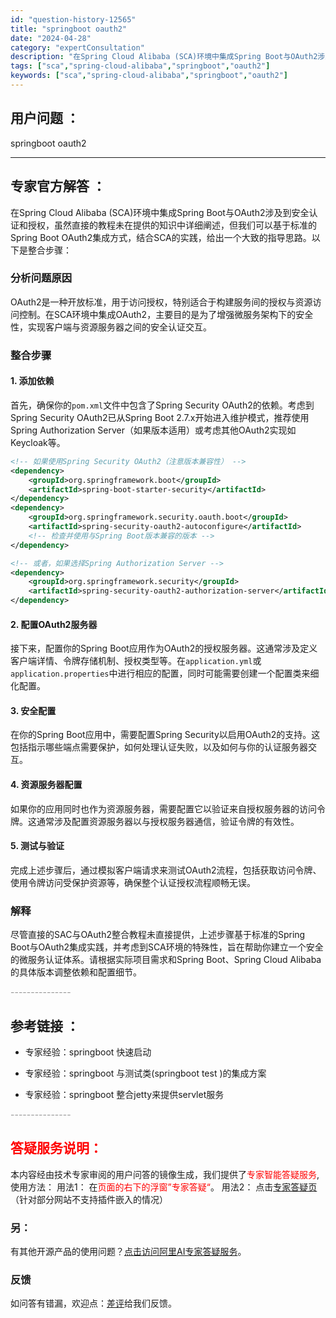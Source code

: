 ```yaml
---
id: "question-history-12565"
title: "springboot oauth2"
date: "2024-04-28"
category: "expertConsultation"
description: "在Spring Cloud Alibaba (SCA)环境中集成Spring Boot与OAuth2涉及到安全认证和授权，虽然直接的教程未在提供的知识中详细阐述，但我们可以基于标准的Spring Boot OAuth2集成方式，结合SCA的实践，给出一个大致的指导思路。以下是整合步骤：### 分析问"
tags: ["sca","spring-cloud-alibaba","springboot","oauth2"]
keywords: ["sca","spring-cloud-alibaba","springboot","oauth2"]
---
```


## 用户问题 ： 
 springboot oauth2  

---------------
## 专家官方解答 ：

在Spring Cloud Alibaba (SCA)环境中集成Spring Boot与OAuth2涉及到安全认证和授权，虽然直接的教程未在提供的知识中详细阐述，但我们可以基于标准的Spring Boot OAuth2集成方式，结合SCA的实践，给出一个大致的指导思路。以下是整合步骤：

### 分析问题原因
OAuth2是一种开放标准，用于访问授权，特别适合于构建服务间的授权与资源访问控制。在SCA环境中集成OAuth2，主要目的是为了增强微服务架构下的安全性，实现客户端与资源服务器之间的安全认证交互。

### 整合步骤

#### 1. 添加依赖
首先，确保你的`pom.xml`文件中包含了Spring Security OAuth2的依赖。考虑到Spring Security OAuth2已从Spring Boot 2.7.x开始进入维护模式，推荐使用Spring Authorization Server（如果版本适用）或考虑其他OAuth2实现如Keycloak等。

```xml
<!-- 如果使用Spring Security OAuth2（注意版本兼容性） -->
<dependency>
    <groupId>org.springframework.boot</groupId>
    <artifactId>spring-boot-starter-security</artifactId>
</dependency>
<dependency>
    <groupId>org.springframework.security.oauth.boot</groupId>
    <artifactId>spring-security-oauth2-autoconfigure</artifactId>
    <!-- 检查并使用与Spring Boot版本兼容的版本 -->
</dependency>

<!-- 或者，如果选择Spring Authorization Server -->
<dependency>
    <groupId>org.springframework.security</groupId>
    <artifactId>spring-security-oauth2-authorization-server</artifactId>
</dependency>
```

#### 2. 配置OAuth2服务器
接下来，配置你的Spring Boot应用作为OAuth2的授权服务器。这通常涉及定义客户端详情、令牌存储机制、授权类型等。在`application.yml`或`application.properties`中进行相应的配置，同时可能需要创建一个配置类来细化配置。

#### 3. 安全配置
在你的Spring Boot应用中，需要配置Spring Security以启用OAuth2的支持。这包括指示哪些端点需要保护，如何处理认证失败，以及如何与你的认证服务器交互。

#### 4. 资源服务器配置
如果你的应用同时也作为资源服务器，需要配置它以验证来自授权服务器的访问令牌。这通常涉及配置资源服务器以与授权服务器通信，验证令牌的有效性。

#### 5. 测试与验证
完成上述步骤后，通过模拟客户端请求来测试OAuth2流程，包括获取访问令牌、使用令牌访问受保护资源等，确保整个认证授权流程顺畅无误。

### 解释
尽管直接的SAC与OAuth2整合教程未直接提供，上述步骤基于标准的Spring Boot与OAuth2集成实践，并考虑到SCA环境的特殊性，旨在帮助你建立一个安全的微服务认证体系。请根据实际项目需求和Spring Boot、Spring Cloud Alibaba的具体版本调整依赖和配置细节。


<font color="#949494">---------------</font> 


## 参考链接 ：

* 专家经验：springboot 快速启动 
 
 * 专家经验：springboot 与测试类(springboot test )的集成方案 
 
 * 专家经验：springboot 整合jetty来提供servlet服务 


 <font color="#949494">---------------</font> 
 


## <font color="#FF0000">答疑服务说明：</font> 

本内容经由技术专家审阅的用户问答的镜像生成，我们提供了<font color="#FF0000">专家智能答疑服务</font>,使用方法：
用法1： 在<font color="#FF0000">页面的右下的浮窗”专家答疑“</font>。
用法2： 点击[专家答疑页](https://answer.opensource.alibaba.com/docs/intro)（针对部分网站不支持插件嵌入的情况）
### 另：


有其他开源产品的使用问题？[点击访问阿里AI专家答疑服务](https://answer.opensource.alibaba.com/docs/intro)。
### 反馈
如问答有错漏，欢迎点：[差评](https://ai.nacos.io/user/feedbackByEnhancerGradePOJOID?enhancerGradePOJOId=12658)给我们反馈。
